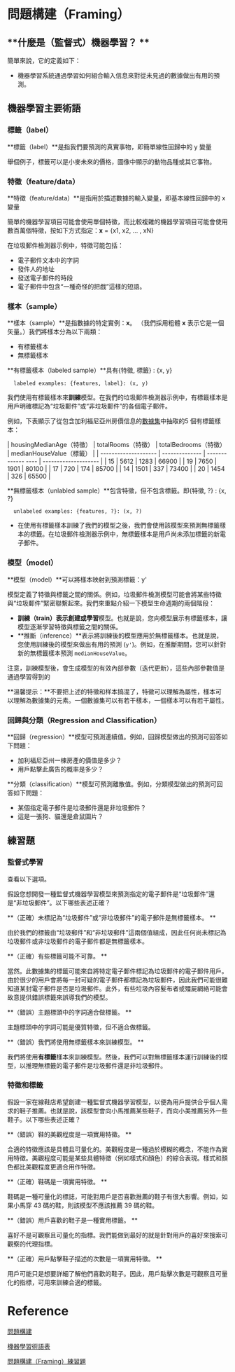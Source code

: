 # 問題構建（Framing）

## **什麼是（監督式）機器學習？ **

簡單來說，它的定義如下：

- 機器學習系統通過學習如何組合輸入信息來對從未見過的數據做出有用的預測。



## 機器學習主要術語

### 標籤（label）

**標籤（label）**是指我們要預測的真實事物，即簡單線性回歸中的 y 變量

舉個例子，標籤可以是小麥未來的價格，圖像中顯示的動物品種或其它事物。

### 特徵（feature/data）

**特徵（feature/data）**是指用於描述數據的輸入變量，即基本線性回歸中的 x 變量

簡單的機器學習項目可能會使用單個特徵，而比較複雜的機器學習項目可能會使用數百萬個特徵，按如下方式指定：**x** = {x1, x2, ... , xN}

在垃圾郵件檢測器示例中，特徵可能包括：

- 電子郵件文本中的字詞
- 發件人的地址
- 發送電子郵件的時段
- 電子郵件中包含“一種奇怪的把戲”這樣的短語。



### 樣本（sample）

**樣本（sample）**是指數據的特定實例：**x**。 （我們採用粗體 **x** 表示它是一個矢量。）我們將樣本分為以下兩類：

- 有標籤樣本
- 無標籤樣本

**有標籤樣本（labeled sample）**具有{特徵, 標籤} : {x, y}

```shell
  labeled examples: {features, label}: (x, y)
```

我們使用有標籤樣本來**訓練**模型。在我們的垃圾郵件檢測器示例中，有標籤樣本是用戶明確標記為“垃圾郵件”或“非垃圾郵件”的各個電子郵件。

例如，下表顯示了從包含加利福尼亞州房價信息的[數據集](https://developers.google.com/machine-learning/crash-course/california-housing-data-description)中抽取的5 個有標籤樣本：

| housingMedianAge（特徵） | totalRooms（特徵） | totalBedrooms（特徵） | medianHouseValue（標籤） |
| -------------------- | -------------- | ------------- ---- | -------------------- |
| 15 | 5612 | 1283 | 66900 |
| 19 | 7650 | 1901 | 80100 |
| 17 | 720 | 174 | 85700 |
| 14 | 1501 | 337 | 73400 |
| 20 | 1454 | 326 | 65500 |

**無標籤樣本（unlabled sample）**包含特徵，但不包含標籤。即{特徵, ?} : {x, ?}

```shell
  unlabeled examples: {features, ?}: (x, ?)
```

- 在使用有標籤樣本訓練了我們的模型之後，我們會使用該模型來預測無標籤樣本的標籤。在垃圾郵件檢測器示例中，無標籤樣本是用戶尚未添加標籤的新電子郵件。

### 模型（model）

**模型（model）**可以將樣本映射到預測標籤：y'

模型定義了特徵與標籤之間的關係。例如，垃圾郵件檢測模型可能會將某些特徵與“垃圾郵件”緊密聯繫起來。我們來重點介紹一下模型生命週期的兩個階段：

- **訓練（train）**表示創建或**學習**模型。也就是說，您向模型展示有標籤樣本，讓模型逐漸學習特徵與標籤之間的關係。
- **推斷（inference）**表示將訓練後的模型應用於無標籤樣本。也就是說，您使用訓練後的模型來做出有用的預測 (`y'`)。例如，在推斷期間，您可以針對新的無標籤樣本預測 `medianHouseValue`。

注意，訓練模型後，會生成模型的有效內部參數（迭代更新），這些內部參數值是通過學習得到的



**溫馨提示：**不要把上述的特徵和样本搞混了，特徵可以理解為屬性，樣本可以理解為數據集的元素。一個數據集可以有若干樣本，一個樣本可以有若干屬性。

### 回歸與分類（Regression and Classification）

**回歸（regression）**模型可預測連續值。例如，回歸模型做出的預測可回答如下問題：

- 加利福尼亞州一棟房產的價值是多少？
- 用戶點擊此廣告的概率是多少？

**分類（classification）**模型可預測離散值。例如，分類模型做出的預測可回答如下問題：

- 某個指定電子郵件是垃圾郵件還是非垃圾郵件？
- 這是一張狗、貓還是倉鼠圖片？

## 練習題

### 監督式學習

查看以下選項。

假設您想開發一種監督式機器學習模型來預測指定的電子郵件是“垃圾郵件”還是“非垃圾郵件”。以下哪些表述正確？

**（正確）未標記為“垃圾郵件”或“非垃圾郵件”的電子郵件是無標籤樣本。 **

由於我們的標籤由“垃圾郵件”和“非垃圾郵件”這兩個值組成，因此任何尚未標記為垃圾郵件或非垃圾郵件的電子郵件都是無標籤樣本。

**（正確）有些標籤可能不可靠。 **

當然。此數據集的標籤可能來自將特定電子郵件標記為垃圾郵件的電子郵件用戶。由於很少的用戶會將每一封可疑的電子郵件都標記為垃圾郵件，因此我們可能很難知道某封電子郵件是否是垃圾郵件。此外，有些垃圾內容髮布者或殭屍網絡可能會故意提供錯誤標籤來誤導我們的模型。

**（錯誤）主題標頭中的字詞適合做標籤。 **

主題標頭中的字詞可能是優質特徵，但不適合做標籤。

**（錯誤）我們將使用無標籤樣本來訓練模型。 **

我們將使用**有標籤**樣本來訓練模型。然後，我們可以對無標籤樣本運行訓練後的模型，以推理無標籤的電子郵件是垃圾郵件還是非垃圾郵件。

### 特徵和標籤

假設一家在線鞋店希望創建一種監督式機器學習模型，以便為用戶提供合乎個人需求的鞋子推薦。也就是說，該模型會向小馬推薦某些鞋子，而向小美推薦另外一些鞋子。以下哪些表述正確？

**（錯誤）鞋的美觀程度是一項實用特徵。 **

合適的特徵應該是具體且可量化的。美觀程度是一種過於模糊的概念，不能作為實用特徵。美觀程度可能是某些具體特徵（例如樣式和顏色）的綜合表現。樣式和顏色都比美觀程度更適合用作特徵。

**（正確）鞋碼是一項實用特徵。 **

鞋碼是一種可量化的標誌，可能對用戶是否喜歡推薦的鞋子有很大影響。例如，如果小馬穿 43 碼的鞋，則該模型不應該推薦 39 碼的鞋。

**（錯誤）用戶喜歡的鞋子是一種實用標籤。 **

喜好不是可觀察且可量化的指標。我們能做到最好的就是針對用戶的喜好來搜索可觀察的代理指標。

**（正確）用戶點擊鞋子描述的次數是一項實用特徵。 **

用戶可能只是想要詳細了解他們喜歡的鞋子。因此，用戶點擊次數是可觀察且可量化的指標，可用來訓練合適的標籤。

# Reference

[問題構建](https://developers.google.com/machine-learning/crash-course/framing/video-lecture)

[機器學習術語表](https://developers.google.com/machine-learning/crash-course/glossary#classification_model)

[問題構建（Framing）練習題](https://developers.google.com/machine-learning/crash-course/framing/check-your-understanding)
